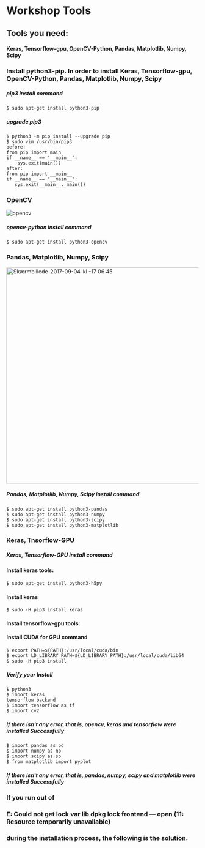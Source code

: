 # Workshop Tools
## Tools you need:
#### Keras, Tensorflow-gpu, OpenCV-Python, Pandas, Matplotlib, Numpy, Scipy
### Install python3-pip. In order to install Keras, Tensorflow-gpu, OpenCV-Python, Pandas, Matplotlib, Numpy, Scipy
##### pip3 install command
    $ sudo apt-get install python3-pip
##### upgrade pip3
    $ python3 -m pip install --upgrade pip 
    $ sudo vim /usr/bin/pip3 
    before:
    from pip import main
    if __name__ == '__main__':
        sys.exit(main())
    after:
    from pip import __main__
    if __name__ == '__main__':
       sys.exit(__main__._main())
### OpenCV
![opencv](https://user-images.githubusercontent.com/53148219/69027016-4c0a9700-0a08-11ea-998e-0c0360039ce5.jpg)
##### opencv-python install command
    $ sudo apt-get install python3-opencv
### Pandas, Matplotlib, Numpy, Scipy
<img width="565" alt="Skærmbillede-2017-09-04-kl -17 06 45" src="https://user-images.githubusercontent.com/53148219/69063934-4c328300-0a58-11ea-8bac-9b200d9fb714.png">

##### Pandas, Matplotlib, Numpy, Scipy install command
    $ sudo apt-get install python3-pandas
    $ sudo apt-get install python3-numpy
    $ sudo apt-get install python3-scipy
    $ sudo apt-get install python3-matplotlib
### Keras, Tnsorflow-GPU
##### Keras, Tensorflow-GPU install command
#### Install keras tools:
    $ sudo apt-get install python3-h5py
#### Install keras
    $ sudo -H pip3 install keras
#### Install tensorflow-gpu tools:
#### Install CUDA for GPU command
    $ export PATH=${PATH}:/usr/local/cuda/bin
    $ export LD_LIBRARY_PATH=${LD_LIBRARY_PATH}:/usr/local/cuda/lib64
    $ sudo -H pip3 install 
##### Verify your Install
    $ python3
    $ import keras
    tensorflow backend
    $ import tensorflow as tf
    $ import cv2
##### If there isn't any error, that is, opencv, keras and tensorflow were installed Successfully
    $ import pandas as pd
    $ import numpy as np
    $ import scipy as sp
    $ from matplotlib import pyplot
##### If there isn't any error, that is, pandas, numpy, scipy and matplotlib were installed Successfully


### If you run out of
### E: Could not get lock var lib dpkg lock frontend — open (11: Resource temporarily unavailable)
### during the installation process, the following is the [solution](https://github.com/KevinTsaiCodes/nvidia-jetbot-workshop/wiki/E:-Could-not-get-lock--var-lib-dpkg-lock-frontend-%E2%80%94-open-(11:-Resource-temporarily-unavailable)).
